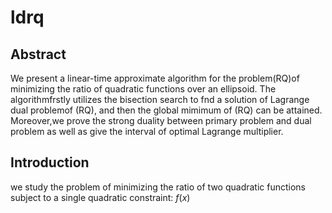 # ldrq
## Abstract
We present a linear-time approximate algorithm for the problem(RQ)of minimizing the ratio of quadratic functions over an ellipsoid. The algorithmfrstly utilizes the bisection search to fnd a solution of Lagrange dual problemof (RQ), and then the global mimimum of (RQ) can be attained. Moreover,we prove the strong duality between primary problem and dual problem as well as give the interval of optimal Lagrange multiplier.
## Introduction
we study the problem of minimizing the ratio of two quadratic functions subject to a single quadratic constraint:
$f(x)$
